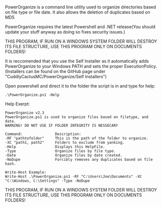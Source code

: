 PowerOrganize is a command line utility used to organize directories based on file type or file date. It also allows the deletion of duplicates based on MD5

PowerOrganize requires the latest Powershell and .NET release(You should update your stuff anyway as doing so fixes security issues.)

THIS PROGRAM, IF RUN ON A WINDOWS SYSTEM FOLDER WILL DESTROY ITS FILE STRUCTURE, USE THIS PROGRAM ONLY ON DOCUMENTS FOLDERS!

It is reccomended that you use the Self Installer as it automatically adds PowerOrganize to your Windows PATH and sets the proper ExecutionPolicy.(Installers can be found on the GitHub page under "CuddlyCactusMC/PowerOrganize/Self Installers")

Open powershell and direct it to the folder the script is in and type for help:

	.\PowerOrganize.ps1 -Help

Help Exerpt:

	PowerOrganize v2.3
	PowerOrganize.ps1 is used to organize files based on filetype, and date.
	WARNING! DO NOT USE IF FOLDER INTEGRITY IS NESSECARY
	
	Command:               Description:
	-RF "pathtofolder"     This is the path of the folder to organize.
	-XC "path1, path2"     Folders to exclude from yanking.
	-Help                  Displays this HelpFile.
	-Type                  Organize files by file type.
	-Date                  Organize files by date created.
	-NoDupe                Forcibly removes any duplicates based on file hash.

	Write-Host Example:
	Write-Host .\PowerOrganize.ps1 -RF "C:\Users\Joe\Documents" -XC "C:\Windows, C:\Settings" -Type -NoDupe

THIS PROGRAM, IF RUN ON A WINDOWS SYSTEM FOLDER WILL DESTROY ITS FILE STRUCTURE, USE THIS PROGRAM ONLY ON DOCUMENTS FOLDERS!
